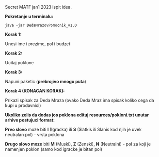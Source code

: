 Secret MATF jan1 2023 ispit idea.

**Pokretanje u terminalu:**

``java -jar DedaMrazovPomocnik_v1.0``

**Korak 1:**

Unesi ime i prezime, pol i budzet

**Korak 2:**

Ucitaj poklone

**Korak 3:**

Napuni paketic (**prebrojivo mnogo puta**)

**Korak 4 (KONACAN KORAK):**

Prikazi spisak za Deda Mraza (ovako Deda Mraz ima spisak koliko cega da kupi u prodavnici)

**Ukoliko zelis da dodas jos poklona edituj resources/pokloni.txt unutar arhive postujuci format:**

**Prvo slovo** moze biti **I** (Igracka) ili **S** (Slatkis ili Slanis kod njih je uvek neutralan pol) - vrsta poklona

**Drugo slovo moze** biti **M** (Muski), **Z** (Zenski), **N** (Neutralni) - pol za koji je namenjen poklon (samo kod igracke je bitan pol)
